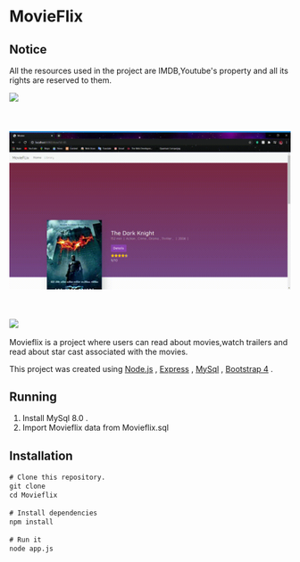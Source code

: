 # MovieFlix

## Notice
All the resources used in the project are IMDB,Youtube's property and all its rights are reserved to them.

<p>
    <img src="GIFs\Movies-Google-Chrome-2020-08-07.gif" style="width:1000px;margin-bottom:50px;"> 
    <img src="GIFS\Movies-Google-Chrome-2020-08-07 (1).gif" style="width:1000px;margin-bottom:50px;">
    <img src="GIFS\Movies-Google-Chrome-2020-08-07 (2).gif" style="width:1000px;">
</p>

Movieflix is a project where users can read about movies,watch trailers
and read about star cast associated with the movies.

This project was created using [Node.js](https://nodejs.org/en/) , [Express](https://expressjs.com/) ,  [MySql](https://www.mysql.com/) , [Bootstrap 4](https://getbootstrap.com/) .

## Running

<ol>
<li>Install MySql 8.0 .</li>
<li>Import Movieflix data from Movieflix.sql</li>
</ol>

## Installation

```
# Clone this repository.
git clone
cd Movieflix

# Install dependencies
npm install

# Run it
node app.js
```

